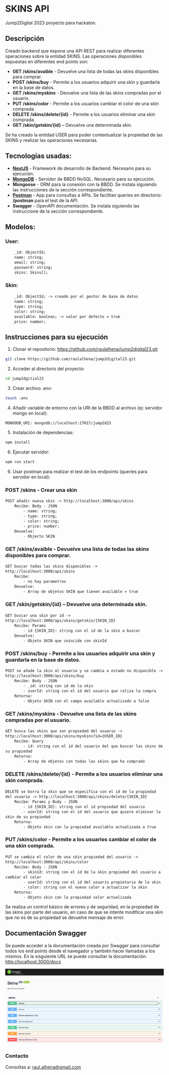 # SKINS API

Jump2Digital 2023 proyecto para hackaton.

## Descripción

Creado backend que expone una API REST para realizar diferentes operaciones sobre la entidad SKINS. Las operaciones disponibles expuestas en diferentes end points son: 

- **GET /skins/avaible** - Devuelve una lista de todas las skins disponibles para comprar.
- **POST /skins/buy** - Permite a los usuarios adquirir una skin y guardarla en la base de datos.
- **GET /skins/myskins** - Devuelve una lista de las skins compradas por el usuario.
- **PUT /skins/color** - Permite a los usuarios cambiar el color de una skin comprada.
- **DELETE /skins/delete/{id}** - Permite a los usuarios eliminar una skin comprada.
- **GET /skin/getskin/{id}** – Devuelve una determinada skin. 

Se ha creado la entidad USER para poder contextualizar la propiedad de las SKINS y realizar las operaciones necesarias.

## Tecnologías usadas:

- **[NestJS](https://docs.nestjs.com/first-steps)** - Framework de desarrollo de Backend. Necesario para su ejecución.
- **[MongoDB](https://www.mongodb.com/try/download/community)** - Servidor de BBDD NoSQL. Necesario para su ejecución.
- **Mongoose** - ORM para la conexión con la BBDD. Se instala siguiendo las instrucciones de la sección correspondiente.
- **[Postman](https://www.postman.com/downloads/)** - App para consultas a APIs. Se facilitan queries en directorio: __/postman__ para el test de la API.
- **Swagger** - OpenAPI documentación. Se instala siguiendo las instruccione de la sección correspondiente.

## Modelos:


### User:

```JS
    _id: ObjectId;
    name: string;
    email: string;
    password: string;
    skins: Skins[];
```

### Skin:

```JS
    _id: ObjectId; -> creado por el gestor de base de datos
    name: string;
    type: string;
    color: string;
    available: boolean; -> valor por defecto = true
    price: number;
```

## Instrucciones para su ejecución

1. Clonar el repositorio: https://github.com/raulalhena/jump2digital23.git

```bash
git clone https://github.com/raulalhena/jump2digital23.git
```

2. Acceder al directorio del proyecto:

```bash
cd jump2dgitial23
```

3. Crear archivo .env:

```bash
touch .env
```

4. Añadir variable de entorno con la URI de la BBDD al archivo (ej: servidor mongo en local):

```
MONGODB_URI: mongodb://localhost:27017/jump2d23
```

5. Instalación de dependencias:
```bash
npm install
```

6. Ejecutar servidor:

```bash
npm run start
```

6. Usar postman para realizar el test de los endpoints (queries para servidor en local):

### **POST /skins** - Crear una skin

```JS
POST añadir nueva skin -> http://localhost:3000/api/skins
    Recibe: Body - JSON
        - name: string;
        - type: string;
        - color: string;
        - price: number;
    Devuelve:
        - Objecto SKIN
```

### **GET /skins/avaible** - Devuelve una lista de todas las skins disponibles para comprar.

```JS
GET buscar todas las skins disponibles -> http://localhost:3000/api/skins
    Recibe: 
        - no hay parametros
    Devuelve:
        - Array de objetos SKIN que tienen available = true
```

### **GET /skin/getskin/{id}** – Devuelve una determinada skin.

```JS
GET buscar una skin por id -> http://localhost:3000/api/skins/getskin/{SKIN_ID}
    Recibe: Params
        - id {SKIN_ID}: string con el id de la skin a buscar
    Devuelve:
        - Objeto SKIN que coincide con skinId
```

### **POST /skins/buy** - Permite a los usuarios adquirir una skin y guardarla en la base de datos.

```JS
POST se añade la skin al usuario y se cambia a estado no disponible -> http://localhost:3000/api/skins/buy
    Recibe: Body - JSON
        - _id: string con id de la skin
        - userId: string con el id del usuario que raliza la compra
    Retorna:
        - Objeto SKIN con el campo available actualizado a false
```

### **GET /skins/myskins** - Devuelve una lista de las skins compradas por el usuario.

```JS
GET busca las skins que son propiedad del usuario -> http://localhost:3000/api/skins/myskins?id={USER_ID}
    Recibe: Query
        - id: string con el id del usuario del que buscar las skins de su propiedad
    Retorna:
        - Array de objetos con todas las skins que ha comprado
```

### **DELETE /skins/delete/{id}** - Permite a los usuarios eliminar una skin comprada.

```JS
DELETE se borra la skin que se especifica con el id de la propiedad del usuario -> http://localhost:3000/api/skins/delete/{SKIN_ID}
    Recibe: Params y Body - JSON
        - id {SKIN_ID}: string con el id propiedad del usuario
        - userId: string con el id del usuario que quiere eliminar la skin de su propiedad
    Retorna:
        - Objeto skin con la propiedad available actualizada a true
```

### **PUT /skins/color** - Permite a los usuarios cambiar el color de una skin comprada.

```JS
PUT se cambia el color de una skin propiedad del usuario -> http://localhost:3000/api/skins/color
    Recibe: Body - JSON
        - skinId: string con el id de la skin propiedad del usuario a cambiar el color
        - userId: string con el id del usuario propietario de la skin
        - color: string con el nuevo color a actualizar la skin
    Retorna:
        - Objeto skin con la propiedad color actualizada
```

Se realiza un control básico de errores y de seguridad, en la propiedad de las skins por parte del usuario, en caso de que se intente modificar una skin que no es de su propiedad se devuelve mensaje de error.


## Documentación Swagger 

Se puede acceder a la documentación creada por Swagger para consultar todos los end points desde el navegador y también hacer llamadas a los mismos. En la sisguiente URL se puede consultar la documentación: [http://localhost:3000/docs](http://localhost:3000/docs)

![Swagger Docs](./docs/swagger.png)


### Contacto

Consultas a: raul.alhena@gmail.com